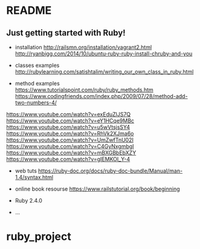 # README

Just getting started with Ruby!
-------------------------------
* installation
http://railsmn.org/installation/vagrant2.html
http://ryanbigg.com/2014/10/ubuntu-ruby-ruby-install-chruby-and-you

* classes examples
http://rubylearning.com/satishtalim/writing_our_own_class_in_ruby.html

* method examples
https://www.tutorialspoint.com/ruby/ruby_methods.htm
https://www.codingfriends.com/index.php/2009/07/28/method-add-two-numbers-4/


https://www.youtube.com/watch?v=exEduZlJS7Q
https://www.youtube.com/watch?v=eY1HCqe9MBc
https://www.youtube.com/watch?v=u5wVtsjsSY4
https://www.youtube.com/watch?v=RhVk2XJma6o
https://www.youtube.com/watch?v=UmZwfTnU02I
https://www.youtube.com/watch?v=C4GyNxgmbgI
https://www.youtube.com/watch?v=mBXGBbEbXZY
https://www.youtube.com/watch?v=gIEMKOI_Y-4



* web tuts
https://ruby-doc.org/docs/ruby-doc-bundle/Manual/man-1.4/syntax.html

* online book resourse
https://www.railstutorial.org/book/beginning




* Ruby 2.4.0
* ...
# ruby_project
